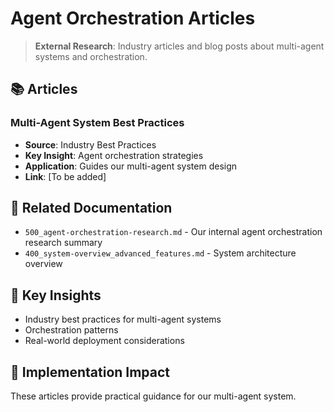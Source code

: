 <!-- MODULE_REFERENCE: 400_deployment-environment-guide_additional_resources.md -->
<!-- MODULE_REFERENCE: 400_system-overview_system_architecture_macro_view.md -->
<!-- MODULE_REFERENCE: 400_deployment-environment-guide.md -->
# Agent Orchestration Articles

> **External Research**: Industry articles and blog posts about multi-agent systems and orchestration.

## 📚 **Articles**

### **Multi-Agent System Best Practices**
- **Source**: Industry Best Practices
- **Key Insight**: Agent orchestration strategies
- **Application**: Guides our multi-agent system design
- **Link**: [To be added]

## 🔗 **Related Documentation**
- `500_agent-orchestration-research.md` - Our internal agent orchestration research summary
- `400_system-overview_advanced_features.md` - System architecture overview

## 📖 **Key Insights**
- Industry best practices for multi-agent systems
- Orchestration patterns
- Real-world deployment considerations

## 🎯 **Implementation Impact**
These articles provide practical guidance for our multi-agent system.
